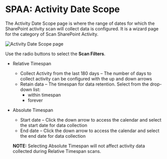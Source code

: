 # SPAA: Activity Date Scope

The Activity Date Scope page is where the range of dates for which the SharePoint activity scan will
collect data is configured. It is a wizard page for the category of Scan SharePoint Activity.

![Activity Date Scope page](/img/product_docs/accessanalyzer/admin/datacollector/spaa/activitydatescope.webp)

Use the radio buttons to select the **Scan Filters**.

- Relative Timespan
    - Collect Activity from the last 180 days – The number of days to collect activity can be
      configured with the up and down arrows
    - Retain data – The timespan for data retention. Select from the drop-down list:
        - within timespan
        - forever
- Absolute Timespan

    - Start date – Click the down arrow to access the calendar and select the start date for data
      collection
    - End date – Click the down arrow to access the calendar and select the end date for data
      collection

    **NOTE:** Selecting Absolute Timespan will not affect activity data collected during Relative
    Timespan scans.
